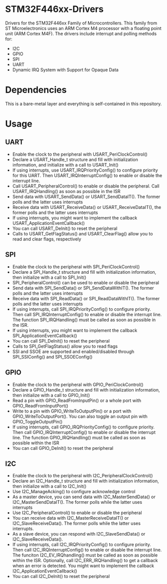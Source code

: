 # STM32F446xx-Drivers

Drivers for the STM32F446xx Family of Microcontrollers. This family from ST Microelectronics uses an ARM Cortex M4 processor with a floating point unit (ARM Cortex M4F). The drivers include interrupt and polling methods for:

* I2C
* GPIO
* SPI
* UART
* Dynamic IRQ System with Support for Opaque Data

# Dependencies
This is a bare-metal layer and everything is self-contained in this repository. 

# Usage

## UART
* Enable the clock to the peripheral with USART_PeriClockControl()
* Declare a USART_Handle_t structure and fill with initialization information, and initialize with a call to USART_Init()
* If using interrupts, use USART_IRQPriorityConfig() to configure priority for this UART. Then USART_IRQInterruptConfig() to enable or disable the interrupt line.
* Call USART_PeripheralControl() to enable or disable the peripheral. Call USART_IRQHandling() as soon as possible in the ISR 
* Send data with USART_SendData() or USART_SendDataIT(). The former polls and the latter uses interrupts
* Receive data with USART_ReceiveData() or USART_ReceiveDataIT(), the former polls and the latter uses interrupts
* If using interrupts, you might want to implement the callback USART_ApplicationEventCallback()
* You can call USART_DeInit() to reset the peripheral
* Calls to USART_GetFlagStatus() and USART_ClearFlag() allow you to read and clear flags, respectively

## SPI
* Enable the clock to the peripheral with SPI_PeriClockControl()
* Declare a SPI_Handle_t structure and fill with initialization information, then initialize with a call to SPI_Init()
* SPI_PeripheralControl() can be used to enable or disable the peripheral
* Send data with SPI_SendData() or SPI_SendDataWithIT(). The former polls and the latter uses interrupts
* Receive data with SPI_ReadData() or SPI_ReadDataWithIT(). The former polls and the latter uses interrupts
* If using interrupts, call SPI_IRQPriorityConfig() to configure priority. Then call SPI_IRQInterruptConfig() to enable or disable the interrupt line. The function SPI_IRQHandling() must be called as soon as possible in the ISR. 
* If using interrupts, you might want to implement the callback SPI_ApplicationEventCallback()
* You can call SPI_DeInit() to reset the peripheral
* Calls to SPI_GetFlagStatus() allow you to read flags
* SSI and SSOE are supported and enabled/disabled through SPI_SSIConfig() and SPI_SSOEConfig()

## GPIO
* Enable the clock to the peripheral with GPIO_PeriClockControl()
* Declare a GPIO_Handle_t structure and fill with initialization information, then initialize with a call to GPIO_Init()
* Read a pin with GPIO_ReadFromInputPin() or a whole port with GPIO_ReadFromInputPort()
* Write to a pin with GPIO_WriteToOutputPin() or a port with GPIO_WriteToOutputPort(). You can also toggle an output pin with GPIO_ToggleOutputPin()
* If using interrupts, call GPIO_IRQPriorityConfig() to configure priority. Then call GPIO_IRQInterruptConfig() to enable or disable the interrupt line. The function GPIO_IRQHandling() must be called as soon as possible within the ISR
* You can call GPIO_DeInit() to reset the peripheral

## I2C
* Enable the clock to the peripheral with I2C_PeripheralClockControl()
* Declare an I2C_Handle_t structure and fill with initialization information, then initialize with a call to I2C_Init()
* Use I2C_ManageAcking() to configure acknowledge control
* As a master device, you can send data with I2C_MasterSendData() or I2C_MasterSendDataIT(). The former polls while the latter uses interrupts
* Use I2C_PeripheralControl() to enable or disable the peripheral
* You can receive data with I2C_MasterReceiveDataIT() or I2C_SlaveReceiveData(). The former polls while the latter uses interrupts.
* As a slave device, you can respond with I2C_SlaveSendData() or I2C_SlaveReceiveData(). 
* If using interrupts, call I2C_IRQPriorityConfig() to configure priority. Then call I2C_IRQInterruptConfig() to enable or disable the interrupt line. The funciton I2C_EV_IRQhandling() must be called as soon as possible within the ISR. Optionally, call I2C_ERR_IRQHandling() to get a callback when an error is detected. You might want to implement the callback I2C_ApplicationEventCallback()
* You can call I2C_DeInit() to reset the peripheral
